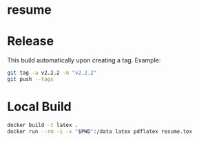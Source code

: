 # resume

# Release
This build automatically upon creating a tag.
Example: 
```bash
git tag -a v2.2.2 -m "v2.2.2"
git push --tags
```

# Local Build
```bash
docker build -t latex .
docker run --rm -i -v "$PWD":/data latex pdflatex resume.tex
```